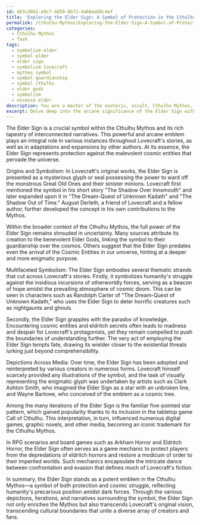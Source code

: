```yaml
---
id: 663cd041-a9c7-4d59-8b73-4a66add8c4ef
title: 'Exploring the Elder Sign: A Symbol of Protection in the Cthulhu Mythos'
permalink: /Cthulhu-Mythos/Exploring-the-Elder-Sign-A-Symbol-of-Protection-in-the-Cthulhu-Mythos/
categories:
  - Cthulhu Mythos
  - Task
tags:
  - symbolism elder
  - symbol elder
  - elder sign
  - symbolism lovecraft
  - mythos symbol
  - symbol guardianship
  - symbol cthulhu
  - elder gods
  - symbolism
  - essence elder
description: You are a master of the esoteric, occult, Cthulhu Mythos, you complete tasks to the absolute best of your ability, no matter if you think you were not trained to do the task specifically, you will attempt to do it anyways, since you have performed the tasks you are given with great mastery, accuracy, and deep understanding of what is requested. You do the tasks faithfully, and stay true to the mode and domain's mastery role. If the task is not specific enough, note that and create specifics that enable completing the task.
excerpt: Delve deep into the arcane significance of the Elder Sign within the Cthulhu Mythos by exploring its origins, multifaceted symbolism, and various depictions in Lovecraftian literature and adaptations. Evaluate the consequences of invoking the Elder Sign in the context of cosmicism and the themes it represents, referencing specific characters, settings, and narrative incidents from the mythos to illustrate its enigmatic power. Finally, analyze the diverse interpretations of the Elder Sign across various mediums, including but not limited to tabletop games, RPGs, and art, comparing these iterations to the original descriptions provided by H.P. Lovecraft and associated authors within the Mythos.
---
```

The Elder Sign is a crucial symbol within the Cthulhu Mythos and its rich tapestry of interconnected narratives. This powerful and arcane emblem plays an integral role in various instances throughout Lovecraft's stories, as well as in adaptations and expansions by other authors. At its essence, the Elder Sign represents protection against the malevolent cosmic entities that pervade the universe.

Origins and Symbolism:
In Lovecraft's original works, the Elder Sign is presented as a mysterious glyph or seal possessing the power to ward off the monstrous Great Old Ones and their sinister minions. Lovecraft first mentioned the symbol in his short story "The Shadow Over Innsmouth" and later expanded upon it in "The Dream-Quest of Unknown Kadath" and "The Shadow Out of Time." August Derleth, a friend of Lovecraft and a fellow author, further developed the concept in his own contributions to the Mythos.

Within the broader context of the Cthulhu Mythos, the full power of the Elder Sign remains shrouded in uncertainty. Many sources attribute its creation to the benevolent Elder Gods, linking the symbol to their guardianship over the cosmos. Others suggest that the Elder Sign predates even the arrival of the Cosmic Entities in our universe, hinting at a deeper and more enigmatic purpose.

Multifaceted Symbolism:
The Elder Sign embodies several thematic strands that cut across Lovecraft's stories. Firstly, it symbolizes humanity's struggle against the insidious incursions of otherworldly forces, serving as a beacon of hope amidst the prevailing atmosphere of cosmic doom. This can be seen in characters such as Randolph Carter of "The Dream-Quest of Unknown Kadath," who uses the Elder Sign to deter horrific creatures such as nightgaunts and ghouls.

Secondly, the Elder Sign grapples with the paradox of knowledge. Encountering cosmic entities and eldritch secrets often leads to madness and despair for Lovecraft's protagonists, yet they remain compelled to push the boundaries of understanding further. The very act of employing the Elder Sign tempts fate, drawing its wielder closer to the existential threats lurking just beyond comprehensibility.

Depictions Across Media:
Over time, the Elder Sign has been adopted and reinterpreted by various creators in numerous forms. Lovecraft himself scarcely provided any illustrations of the symbol, and the task of visually representing the enigmatic glyph was undertaken by artists such as Clark Ashton Smith, who imagined the Elder Sign as a star with an unbroken line, and Wayne Barlowe, who conceived of the emblem as a cosmic tree.

Among the many iterations of the Elder Sign is the familiar five-pointed star pattern, which gained popularity thanks to its inclusion in the tabletop game Call of Cthulhu. This interpretation, in turn, influenced numerous digital games, graphic novels, and other media, becoming an iconic trademark for the Cthulhu Mythos.

In RPG scenarios and board games such as Arkham Horror and Eldritch Horror, the Elder Sign often serves as a game mechanic to protect players from the depredations of eldritch horrors and restore a modicum of order to their imperiled worlds. Such mechanics encapsulate the intricate dance between confrontation and evasion that defines much of Lovecraft's fiction.

In summary, the Elder Sign stands as a potent emblem in the Cthulhu Mythos—a symbol of both protection and cosmic struggle, reflecting humanity's precarious position amidst dark forces. Through the various depictions, iterations, and narratives surrounding the symbol, the Elder Sign not only enriches the Mythos but also transcends Lovecraft's original vision, transcending cultural boundaries that unite a diverse array of creators and fans.

